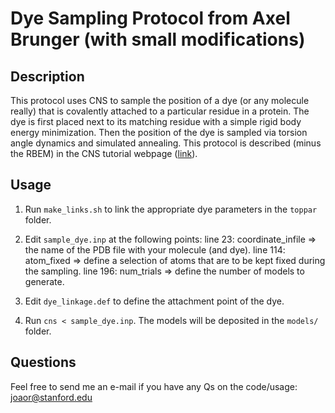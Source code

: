 # Dye Sampling Protocol from Axel Brunger (with small modifications)

## Description
This protocol uses CNS to sample the position of a dye (or any molecule really) that is covalently
attached to a particular residue in a protein. The dye is first placed next to its matching residue
with a simple rigid body energy minimization. Then the position of the dye is sampled via torsion
angle dynamics and simulated annealing. This protocol is described (minus the RBEM) in the CNS tutorial
webpage ([link](http://cns-online.org/v1.3/tutorial/fret/dye_simulations/text.html)).

## Usage
1. Run `make_links.sh` to link the appropriate dye parameters in the `toppar` folder.

2. Edit `sample_dye.inp` at the following points:
    line  23: coordinate_infile => the name of the PDB file with your molecule (and dye).
    line 114: atom_fixed => define a selection of atoms that are to be kept fixed during the sampling.
    line 196: num_trials => define the number of models to generate.

3. Edit `dye_linkage.def` to define the attachment point of the dye.

4. Run `cns < sample_dye.inp`. The models will be deposited in the `models/` folder.

## Questions
Feel free to send me an e-mail if you have any Qs on the code/usage: joaor@stanford.edu
